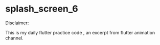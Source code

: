 # splash_screen_6

Disclaimer: 

This is my daily flutter practice code , an excerpt from flutter animation channel. 
